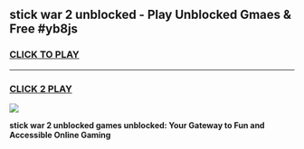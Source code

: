 
## stick war 2 unblocked - Play Unblocked Gmaes & Free #yb8js
<h3>
<a href="https://news.freeplayer.one?title=stick_war_2_unblocked&ref=24F">CLICK TO PLAY</a></h3>
<hr>

<h3>
<a href="https://news.freeplayer.one?title=stick_war_2_unblocked&ref=24F">CLICK 2 PLAY</a>
  
</h3>

<a href="https://news.freeplayer.one?title=stick_war_2_unblocked&ref=24F/"><img src="https://clearcache.store/games.png"></a>


**stick war 2 unblocked games unblocked: Your Gateway to Fun and Accessible Online Gaming**
